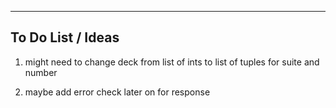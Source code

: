------------------------------------------------------------------------
To Do List / Ideas
-----------------------------------------------------------------------

1. might need to change deck from list of ints to list of tuples for suite and number

2. maybe add error check later on for response
